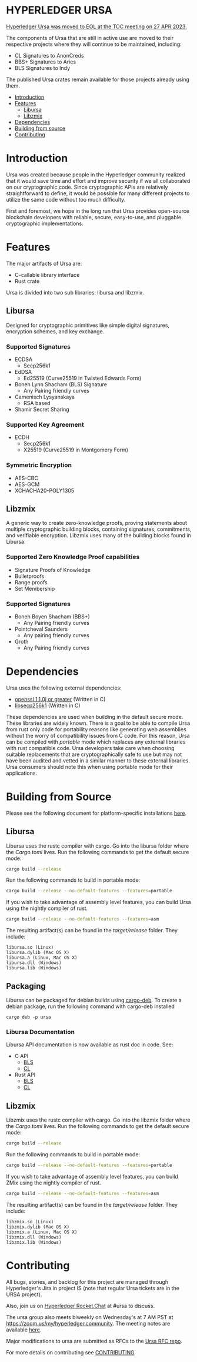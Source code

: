 # HYPERLEDGER URSA

[Hyperledger Ursa was moved to EOL at the TOC meeting on 27 APR 2023.](https://toc.hyperledger.org/meeting-minutes/2023/2023-04-27-TOC-meeting-record.html)

The components of Ursa that are still in active use are moved to their respective projects where they will continue to be maintained, including:

- CL Signatures to AnonCreds
- BBS+ Signatures to Aries
- BLS Signatures to Indy

The published Ursa crates remain available for those projects already using them.

- [Introduction](#introduction)
- [Features](#features)
    - [Libursa](#Libursa)
    - [Libzmix](#libzmix)
- [Dependencies](#dependencies)
- [Building from source](#building-from-source)
- [Contributing](#contributing)

# Introduction

Ursa was created because people in the Hyperledger community realized that it
would save time and effort and improve security if we all collaborated on our
cryptographic code. Since cryptographic APIs are relatively straightforward to
define, it would be possible for many different projects to utilize the same
code without too much difficulty.

First and foremost, we hope in the long run that Ursa provides open-source
blockchain developers with reliable, secure, easy-to-use, and pluggable
cryptographic implementations.

# Features

The major artifacts of Ursa are:

- C-callable library interface
- Rust crate

Ursa is divided into two sub libraries: libursa and libzmix.

## Libursa

Designed for cryptographic primitives like simple digital signatures, encryption
schemes, and key exchange.

### Supported Signatures

- ECDSA
  - Secp256k1
- EdDSA
  - Ed25519 (Curve25519 in Twisted Edwards Form)
- Boneh Lynn Shacham (BLS) Signature
  - Any Pairing friendly curves
- Camenisch Lysyanskaya
  - RSA based
- Shamir Secret Sharing

### Supported Key Agreement

- ECDH
  - Secp256k1
  - X25519 (Curve25519 in Montgomery Form)

### Symmetric Encryption

- AES-CBC
- AES-GCM
- XCHACHA20-POLY1305

## Libzmix

A generic way to create zero-knowledge proofs, proving statements
about multiple cryptographic building blocks, containing signatures,
commitments, and verifiable encryption. Libzmix uses many of the building blocks
found in Libursa.

### Supported Zero Knowledge Proof capabilities
- Signature Proofs of Knowledge
- Bulletproofs
- Range proofs
- Set Membership

### Supported Signatures

- Boneh Boyen Shacham (BBS+)
  - Any Pairing friendly curves
- Pointcheval Saunders
  - Any pairing friendly curves
- Groth
  - Any Pairing friendly curves

# Dependencies

Ursa uses the following external dependencies:

- [openssl 1.1.0j or greater](https://www.openssl.org/source/openssl-1.1.0j.tar.gz) (Written in C)
- [libsecp256k1](https://github.com/bitcoin-core/secp256k1) (Written in C)

These dependencies are used when building in the default secure mode. These
libraries are widely known.  There is a goal to be able to compile Ursa from
rust only code for portability reasons like generating web assemblies without
the worry of compatibility issues from C code. For this reason, Ursa can be
compiled with *portable* mode which replaces any external libraries with rust
compatible code. Ursa developers take care when choosing suitable replacements
that are cryptographically safe to use but may not have been audited and vetted
in a similar manner to these external libraries. Ursa consumers should note this
when using portable mode for their applications.

# Building from Source

Please see the following document for platform-specific installations [here](docs/build-environment.md).

## Libursa

Libursa uses the rustc compiler with cargo. Go into the libursa
folder where the *Cargo.toml* lives.  Run the following commands to get the
default secure mode:
```bash
cargo build --release
```

Run the following commands to build in portable mode:

```bash
cargo build --release --no-default-features --features=portable
```

If you wish to take advantage of assembly level features, you can build
Ursa using the nightly compiler of rust.

```bash
cargo build --release --no-default-features --features=asm
```

The resulting artifact(s) can be found in the *target/release* folder. They
include:

    libursa.so (Linux)
    libursa.dylib (Mac OS X)
    libursa.a (Linux, Mac OS X)
    libursa.dll (Windows)
    libursa.lib (Windows)


## Packaging
Libursa can be packaged for debian builds using [cargo-deb](https://github.com/mmstick/cargo-deb).
To create a debian package, run the following command with cargo-deb installed

`cargo deb -p ursa` 

### Libursa Documentation

Libursa API documentation is now available as rust doc in code. See:
* C API
    - [BLS](./libursa/src/ffi/bls.rs)
    - [CL](./libursa/src/ffi/cl/)
* Rust API
    - [BLS](./libursa/src/bls/mod.rs)
    - [CL](./libursa/src/cl)

## Libzmix

Libzmix uses the rustc compiler with cargo. Go into the libzmix folder where the
*Cargo.toml* lives.  Run the following commands to get the default secure mode:
```bash
cargo build --release
```

Run the following commands to build in portable mode:

```bash
cargo build --release --no-default-features --features=portable
```

If you wish to take advantage of assembly level features, you can build
ZMix using the nightly compiler of rust.

```bash
cargo build --release --no-default-features --features=asm
```

The resulting artifact(s) can be found in the *target/release* folder. They
include:

    libzmix.so (Linux)
    libzmix.dylib (Mac OS X)
    libzmix.a (Linux, Mac OS X)
    libzmix.dll (Windows)
    libzmix.lib (Windows)
    
# Contributing

All bugs, stories, and backlog for this project are managed through
Hyperledger's Jira in project IS (note that regular Ursa tickets are in the URSA
project).

Also, join us on [Hyperledger Rocket.Chat](https://chat.hyperledger.org) at #ursa to discuss.

The ursa group also meets biweekly on Wednesday's at 7 AM PST at
https://zoom.us/my/hyperledger.community. The meeting notes are available
[here](https://wiki.hyperledger.org/display/ursa/Meeting+Agendas+and+Notes).

Major modifications to ursa are submitted as RFCs to the [Ursa RFC
repo](https://github.com/hyperledger/ursa-rfcs). 

For more details on contributing see [CONTRIBUTING](CONTRIBUTING.md)
